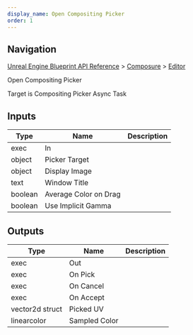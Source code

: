 ```yaml
---
display_name: Open Compositing Picker
order: 1
---
```

## Navigation

[Unreal Engine Blueprint API Reference](https://dev.epicgames.com/documentation/en-us/unreal-engine/BlueprintAPI) > [Composure](https://dev.epicgames.com/documentation/en-us/unreal-engine/BlueprintAPI/Composure) > [Editor](https://dev.epicgames.com/documentation/en-us/unreal-engine/BlueprintAPI/Composure/Editor)

Open Compositing Picker

Target is Compositing Picker Async Task

## Inputs

| Type | Name | Description |
| --- | --- | --- |
| exec | In |  |
| object | Picker Target |  |
| object | Display Image |  |
| text | Window Title |  |
| boolean | Average Color on Drag |  |
| boolean | Use Implicit Gamma |  |

## Outputs

| Type | Name | Description |
| --- | --- | --- |
| exec | Out |  |
| exec | On Pick |  |
| exec | On Cancel |  |
| exec | On Accept |  |
| vector2d struct | Picked UV |  |
| linearcolor | Sampled Color |  |
